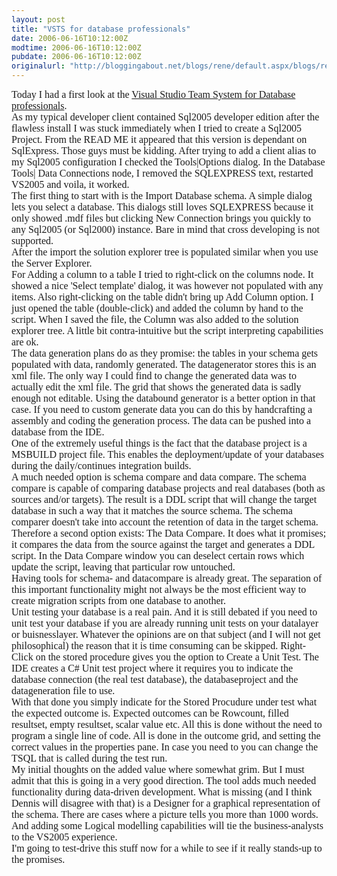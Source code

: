 ```yaml
---
layout: post
title: "VSTS for database professionals"
date: 2006-06-16T10:12:00Z
modtime: 2006-06-16T10:12:00Z
pubdate: 2006-06-16T10:12:00Z
originalurl: "http://bloggingabout.net/blogs/rene/default.aspx/blogs/rene/archive/2006/06/16/12511.aspx"
---
```



<p style="MARGIN: 0in 0in 0pt"><font size="3" face="Times New Roman">Today I had a first look at the <a href="http://msdn.microsoft.com/vstudio/teamsystem/dbpro/">Visual Studio Team System for Database professionals</a>.</font></p><p style="MARGIN: 0in 0in 0pt"></p><p style="MARGIN: 0in 0in 0pt"><font size="3" face="Times New Roman">As my typical developer client contained Sql2005 developer edition after the flawless install I was stuck immediately when I tried to create a Sql2005 Project. From the READ ME it appeared that this version is dependant on SqlExpress. Those guys must be kidding. After trying to add a client alias to my Sql2005 configuration I checked the Tools|Options dialog. In the Database Tools| Data Connections node, I removed the SQLEXPRESS text, restarted VS2005 and voila, it worked.</font></p><p style="MARGIN: 0in 0in 0pt"></p><p style="MARGIN: 0in 0in 0pt"><font size="3" face="Times New Roman">The first thing to start with is the Import Database schema. A simple dialog lets you select a database. This dialogs still loves SQLEXPRESS because it only showed .mdf files but clicking New Connection brings you quickly to any Sql2005 (or Sql2000) instance. Bare in mind that cross developing is not supported.</font></p><p style="MARGIN: 0in 0in 0pt"><font size="3" face="Times New Roman">After the import the solution explorer tree is populated similar when you use the Server Explorer.</font></p><p style="MARGIN: 0in 0in 0pt"></p><p style="MARGIN: 0in 0in 0pt"><font size="3" face="Times New Roman">For Adding a column to a table I tried to right-click on the columns node. It showed a nice 'Select template' dialog, it was however not populated with any items. Also right-clicking on the table didn't bring up Add Column option. I just opened the table (double-click) and added the column by hand to the script. When I saved the file, the Column was also added to the solution explorer tree. A little bit contra-intuitive but the script interpreting capabilities are ok.</font></p><p style="MARGIN: 0in 0in 0pt"></p><p style="MARGIN: 0in 0in 0pt"><font size="3" face="Times New Roman">The data generation plans do as they promise: the tables in your schema gets populated with data, randomly generated. The datagenerator stores this is an xml file. The only way I could find to change the generated data was to actually edit the xml file. The grid that shows the generated data is sadly enough not editable. Using the databound generator is a better option in that case. If you need to custom generate data you can do this by handcrafting a assembly and coding the generation process. The data can be pushed into a database from the IDE.</font></p><p style="MARGIN: 0in 0in 0pt"></p><p style="MARGIN: 0in 0in 0pt"><font size="3" face="Times New Roman">One of the extremely useful things is the fact that the database project is a MSBUILD project file. This enables the deployment/update of your databases during the daily/continues integration builds.</font></p><p style="MARGIN: 0in 0in 0pt"></p><p style="MARGIN: 0in 0in 0pt"><font size="3" face="Times New Roman">A much needed option is schema compare and data compare. The schema compare is capable of comparing database projects and real databases (both as sources and/or targets). The result is a DDL script that will change the target database in such a way that it matches the source schema. The schema comparer doesn't take into account the retention of data in the target schema.</font></p><p style="MARGIN: 0in 0in 0pt"><font size="3" face="Times New Roman">Therefore a second option exists: The Data Compare. It does what it promises; it compares the data from the source against the target and generates a DDL script. In the Data Compare window you can deselect certain rows which update the script, leaving that particular row untouched.</font></p><p style="MARGIN: 0in 0in 0pt"><font size="3" face="Times New Roman">Having tools for schema- and datacompare is already great. The separation of this important functionality might not always be the most efficient way to create migration scripts from one database to another.</font></p><p style="MARGIN: 0in 0in 0pt"></p><p style="MARGIN: 0in 0in 0pt"><font size="3" face="Times New Roman">Unit testing your database is a real pain. And it is still debated if you need to unit test your database if you are already running unit tests on your datalayer or buisnesslayer. Whatever the opinions are on that subject (and I will not get philosophical) the reason that it is time consuming can be skipped. Right-Click on the stored procedure gives you the option to Create a Unit Test. The IDE creates a C# Unit test project where it requires you to indicate the database connection (the real test database), the databaseproject and the datageneration file to use.</font></p><p style="MARGIN: 0in 0in 0pt"><font size="3" face="Times New Roman">With that done you simply indicate for the Stored Procudure under test what the expected outcome is. Expected outcomes can be Rowcount, filled resultset, empty resultset, scalar value etc. All this is done without the need to program a single line of code. All is done in the outcome grid, and setting the correct values in the properties pane. In case you need to you can change the TSQL that is called during the test run.</font></p><p style="MARGIN: 0in 0in 0pt"></p><p style="MARGIN: 0in 0in 0pt"><font size="3" face="Times New Roman">My initial thoughts on the added value where somewhat grim. But I must admit that this is going in a very good direction. The tool adds much needed functionality during data-driven development. What is missing (and I think Dennis will disagree with that) is a Designer for a graphical representation of the schema. There are cases where a picture tells you more than 1000 words. And adding some Logical modelling capabilities will tie the business-analysts to the VS2005 experience.</font></p><p style="MARGIN: 0in 0in 0pt"><font size="3" face="Times New Roman">I'm going to test-drive this stuff now for a while to see if it really stands-up to the promises.</font></p><p style="MARGIN: 0in 0in 0pt"></p>
